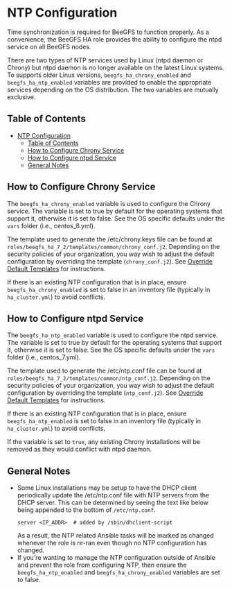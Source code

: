 <a name="ntp-configuration"></a>
# NTP Configuration

Time synchronization is required for BeeGFS to function properly. As a convenience, the BeeGFS HA role provides the 
ability to configure the ntpd service on all BeeGFS nodes.

There are two types of NTP services used by Linux (ntpd daemon or Chrony) but ntpd daemon is no longer available on the 
latest Linux systems. To supports older Linux versions, `beegfs_ha_chrony_enabled` and `beegfs_ha_ntp_enabled` variables
are provided to enable the appropriate services depending on the OS distribution. The two variables are mutually exclusive.

<a name="table-of-contents"></a>
## Table of Contents

- [NTP Configuration](#ntp-configuration)
  - [Table of Contents](#table-of-contents)
  - [How to Configure Chrony Service](#how-to-configure-chrony-service)
  - [How to Configure ntpd Service](#how-to-configure-ntpd-service)
  - [General Notes](#general-notes)

<a name="how-to-configure-chrony-service"></a>
## How to Configure Chrony Service

The `beegfs_ha_chrony_enabled` variable is used to configure the Chrony service. The variable is set to true by default
for the operating systems that support it, otherwise it is set to false. See the OS specific defaults under the `vars` 
folder (i.e., centos_8.yml).

The template used to generate the /etc/chrony.keys file can be found at `roles/beegfs_ha_7_2/templates/common/chrony_conf.j2`.
Depending on the security policies of your organization, you way wish to adjust the default configuration by overriding 
the template (`chrony_conf.j2`). See [Override Default Templates](override_default_templates.md) for instructions.

If there is an existing NTP configuration that is in place, ensure `beegfs_ha_chrony_enabled` is set
to false in an inventory file (typically in `ha_cluster.yml`) to avoid conflicts.

<a name="how-to-configure-ntpd-service"></a>
## How to Configure ntpd Service

The `beegfs_ha_ntp_enabled` variable is used to configure the ntpd service. The variable is set to true by default 
for the operating systems that support it, otherwise it is set to false. See the OS specific defaults under the `vars`
folder (i.e., centos_7.yml).

The template used to generate the /etc/ntp.conf file can be found at `roles/beegfs_ha_7_2/templates/common/ntp_conf.j2`.
Depending on the security policies of your organization, you way wish to adjust the default configuration by overriding
the template (`ntp_conf.j2`). See [Override Default Templates](override_default_templates.md) for instructions.

If there is an existing NTP configuration that is in place, ensure `beegfs_ha_ntp_enabled` is set
to false in an inventory file (typically in `ha_cluster.yml`) to avoid conflicts.

If the variable is set to `true`, any existing Chrony installations will be removed as they would conflict with 
ntpd daemon.

<a name="general-notes"></a>
## General Notes

* Some Linux installations may be setup to have the DHCP client periodically update the /etc/ntp.conf file with NTP 
  servers from the DHCP server. This can be determined by seeing the text like below being appended to the bottom of 
  `/etc/ntp.conf`.
    ```
    server <IP_ADDR>  # added by /sbin/dhclient-script
    ```
    As a result, the NTP related Ansible tasks will be marked as changed whenever the role is re-ran even though no
    NTP configuration has changed.
* If you're wanting to manage the NTP configuration outside of Ansible and prevent the role from configuring NTP, then
  ensure the `beegfs_ha_ntp_enabled` and `beegfs_ha_chrony_enabled` variables are set to false.
